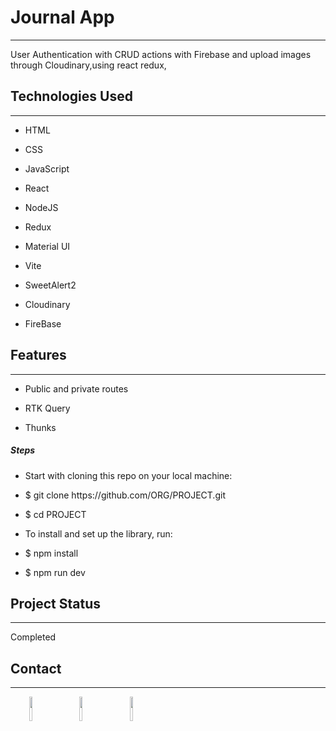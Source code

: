 <h1>Journal App</h1>
<hr><p>User Authentication with CRUD actions with Firebase and upload images through Cloudinary,using react redux,</p><h2>Technologies Used</h2>
<hr><ul>
<li>HTML</li>
</ul><ul>
<li>CSS</li>
</ul><ul>
<li>JavaScript</li>
</ul><ul>
<li>React</li>
</ul><ul>
<li>NodeJS</li>
</ul><ul>
<li>Redux</li>
</ul><ul>
<li>Material UI</li>
</ul><ul>
<li>Vite</li>
</ul><ul>
<li>SweetAlert2</li>
</ul><ul>
<li>Cloudinary</li>
</ul><ul>
<li>FireBase</li>
</ul><h2>Features</h2>
<hr><ul>
<li>Public and private routes</li>
</ul><ul>
<li>RTK Query</li>
</ul><ul>
<li>Thunks</li>
</ul><h5>Steps</h5><ul>
<li>Start with cloning this repo on your local machine:</li>
</ul><ul>
<li>$ git clone https://github.com/ORG/PROJECT.git</li>
</ul><ul>
<li>$ cd PROJECT</li>
</ul><ul>
<li>To install and set up the library, run:</li>
</ul><ul>
<li>$ npm install</li>
</ul><ul>
<li>$ npm run dev</li>
</ul><h2>Project Status</h2>
<hr><p>Completed</p><h2>Contact</h2>
<hr><p><span style="margin-right: 30px;"></span><a href="https://www.linkedin.com/in/andcamacr/"><img target="_blank" src="https://cdn.jsdelivr.net/gh/devicons/devicon/icons/linkedin/linkedin-original.svg" style="width: 10%;"></a><span style="margin-right: 30px;"></span><a href="https://github.com/andcama"><img target="_blank" src="https://cdn.jsdelivr.net/gh/devicons/devicon/icons/github/github-original.svg" style="width: 10%;"></a><span style="margin-right: 30px;"></span><a href="https://www.facebook.com/andcamachoa"><img target="_blank" src="https://cdn.jsdelivr.net/gh/devicons/devicon/icons/facebook/facebook-original.svg" style="width: 10%;"></a></p>
